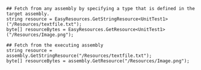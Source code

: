 
	## Fetch from any assembly by specifying a type that is defined in the target assembly.
	string resource = EasyResources.GetStringResource<UnitTest1>("/Resources/textfile.txt"); 
	byte[] resourceBytes = EasyResources.GetResource<UnitTest1>("/Resources/Image.png");
	
	## Fetch from the executing assembly 
	string resource = assembly.GetStringResource("/Resources/textfile.txt");
	byte[] resourceBytes = assembly.GetResource("/Resources/Image.png");
